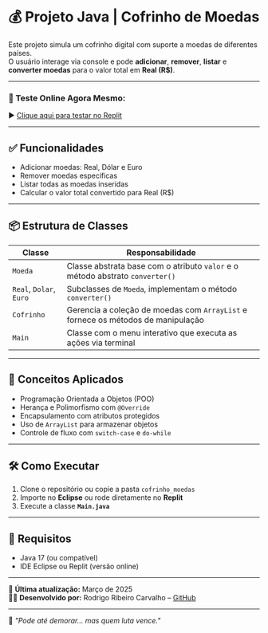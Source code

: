 # 💰 Projeto Java | Cofrinho de Moedas

Este projeto simula um cofrinho digital com suporte a moedas de diferentes países.  
O usuário interage via console e pode **adicionar**, **remover**, **listar** e **converter moedas** para o valor total em **Real (R$)**.

---

### 🚀 Teste Online Agora Mesmo:

▶️ [Clique aqui para testar no Replit](https://replit.com/@rodrigorcdev/cofrinhomoedas)

---

## ✅ Funcionalidades

- Adicionar moedas: Real, Dólar e Euro
- Remover moedas específicas
- Listar todas as moedas inseridas
- Calcular o valor total convertido para Real (R$)

---

## 📦 Estrutura de Classes

| Classe       | Responsabilidade |
|--------------|------------------|
| `Moeda`      | Classe abstrata base com o atributo `valor` e o método abstrato `converter()` |
| `Real`, `Dolar`, `Euro` | Subclasses de `Moeda`, implementam o método `converter()` |
| `Cofrinho`   | Gerencia a coleção de moedas com `ArrayList` e fornece os métodos de manipulação |
| `Main`       | Classe com o menu interativo que executa as ações via terminal |

---

## 🧠 Conceitos Aplicados

- Programação Orientada a Objetos (POO)
- Herança e Polimorfismo com `@Override`
- Encapsulamento com atributos protegidos
- Uso de `ArrayList` para armazenar objetos
- Controle de fluxo com `switch-case` e `do-while`

---

## 🛠️ Como Executar

1. Clone o repositório ou copie a pasta `cofrinho_moedas`
2. Importe no **Eclipse** ou rode diretamente no **Replit**
3. Execute a classe **`Main.java`**

---

## 📌 Requisitos

- Java 17 (ou compatível)
- IDE Eclipse ou Replit (versão online)

---

📅 **Última atualização:** Março de 2025  
👨‍💻 **Desenvolvido por:** Rodrigo Ribeiro Carvalho – [GitHub](https://github.com/Rodrigo-RRC)

---

🦾 _"Pode até demorar… mas quem luta vence."_  
